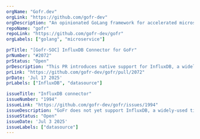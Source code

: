 ```yaml
---
orgName: "Gofr.dev"
orgLink: "https://github.com/gofr-dev"
orgDescription: "An opinionated GoLang framework for accelerated microservice development. Built in support for databases and observability."
repoName: "gofr"
repoLink: "https://github.com/gofr-dev/gofr"
orgLabels: ["golang", "microservice"] 

prTitle: "[Gofr-SOC] InfluxDB Connector for GoFr"
prNumber: "#2072"
prStatus: "Open"
prDescription: "This PR introduces native support for InfluxDB, a widely-used time-series database, to GoFr. With this integration, GoFr can now seamlessly store and query high-frequency data such as metrics and sensor data, enhancing its capabilities for time-series workloads."
prLink: "https://github.com/gofr-dev/gofr/pull/2072"
prDate: 'Jul 17 2025'
prLabels: ["InfluxDB", "datasource"] 

issueTitle: "InfluxDB connector"
issueNumber: "1994"
issueLink: "https://github.com/gofr-dev/gofr/issues/1994"
issueDescription: "GoFr does not yet support InfluxDB, a widely-used time-series database ideal for metrics, sensor data, and IoT applications. We want to make InfluxDB a native time-series datasource in GoFr to allow storage and querying of high-frequency data."
issueStatus: "Open"
issueDate: 'Jul 3 2025'
issueLabels: ["datasource"]
---
```

